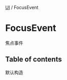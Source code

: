 [UI](../groups/Core.UI.md) / FocusEvent

# FocusEvent <Badge type="tip" text="Class" /> <Score text="FocusEvent" />

焦点事件

## Table of contents

默认构造

